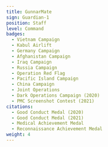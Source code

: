 ```yaml
---
title: GunnarMate
sign: Guardian-1
position: Staff
level: Command
badges:
  - Vietnam Campaign
  - Kabul Airlift
  - Germany Campaign
  - Afghanistan Campaign
  - Iraq Campaign
  - Russia Campaign
  - Operation Red Flag
  - Pacific Island Campaign
  - China Campaign
  - Joint Operations
  - Dark Operations Campaign (2020)
  - PMC Screenshot Contest (2021)
citations:
  - Good Conduct Medal (2020)
  - Good Conduct Medal (2021)
  - Medical Achievement Medal
  - Reconnaissance Achievement Medal
weight: 4
---
```

